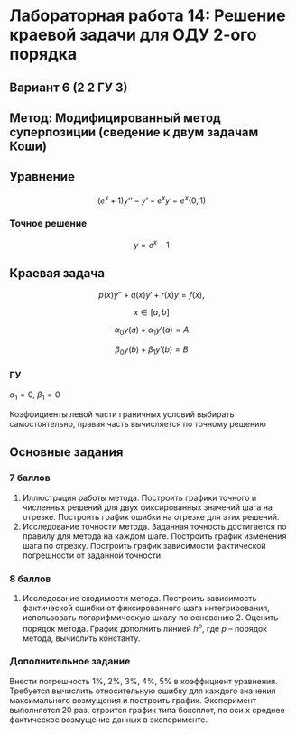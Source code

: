 # Лабораторная работа 14: Решение краевой задачи для ОДУ 2-ого порядка

## Вариант 6 (2 2 ГУ 3)

## Метод: Модифицированный метод суперпозиции (сведение к двум задачам Коши)

## Уравнение

$$ (e^x+1)y’’-y’-e^xy=e^x (0,1) $$  

### Точное решение

$$ y=e^x-1 $$

## Краевая задача

$$ p(x)y′′+q(x)y′+r(x)y = f(x), $$

$$ x ∈ [a, b] $$

$$ α_0 y(a) + α_1 y′(a) = A $$

$$ β_0 y(b) + β_1 y′(b) = B $$

### ГУ

$α_1 = 0$, $β_1 = 0$

Коэффициенты левой части граничных условий выбирать самостоятельно, правая часть вычисляется по точному решению

## Основные задания

### 7 баллов

1. Иллюстрация работы метода. Построить графики точного и численных решений для двух фиксированных значений шага на отрезке. Построить график ошибки на отрезке для этих решений.
2. Исследование точности метода. Заданная точность достигается по правилу для метода на каждом шаге. Построить график изменения шага по отрезку. Построить график зависимости фактической погрешности от заданной точности.

### 8 баллов

1. Исследование сходимости метода. Построить зависимость фактической ошибки от фиксированного шага интегрирования, использовать логарифмическую шкалу по основанию 2. Оценить порядок метода. График дополнить линией $h^p$, где $p$ – порядок метода, вычислить константу.

### Дополнительное задание

Внести погрешность 1%, 2%, 3%, 4%, 5% в коэффициент уравнения. Требуется вычислить относительную ошибку для каждого значения максимального возмущения и построить график. Эксперимент выполняется 20 раз, строится график типа боксплот, по оси х среднее фактическое возмущение данных в эксперименте.
